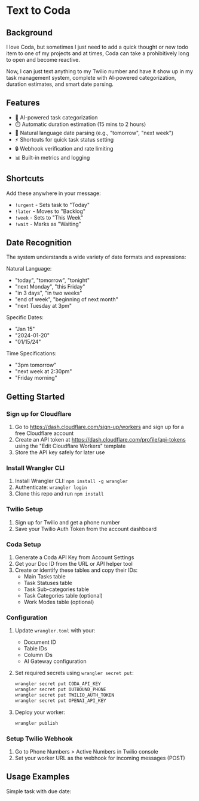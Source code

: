 # Text to Coda
## Background
I love Coda, but sometimes I just need to add a quick thought or new todo item to one of my projects and at times, Coda can take a prohibitively long to open and become reactive.

Now, I can just text anything to my Twilio number and have it show up in my task management system, complete with AI-powered categorization, duration estimates, and smart date parsing.

## Features
- 🤖 AI-powered task categorization
- ⏱️ Automatic duration estimation (15 mins to 2 hours)
- 📅 Natural language date parsing (e.g., "tomorrow", "next week")
- ⚡ Shortcuts for quick task status setting
- 🔒 Webhook verification and rate limiting
- 📊 Built-in metrics and logging

## Shortcuts
Add these anywhere in your message:
- `!urgent` - Sets task to "Today"
- `!later` - Moves to "Backlog"
- `!week` - Sets to "This Week"
- `!wait` - Marks as "Waiting"

## Date Recognition
The system understands a wide variety of date formats and expressions:

Natural Language:
- "today", "tomorrow", "tonight"
- "next Monday", "this Friday"
- "in 3 days", "in two weeks"
- "end of week", "beginning of next month"
- "next Tuesday at 3pm"

Specific Dates:
- "Jan 15"
- "2024-01-20"
- "01/15/24"

Time Specifications:
- "3pm tomorrow"
- "next week at 2:30pm"
- "Friday morning"

## Getting Started

### Sign up for Cloudflare 
1. Go to https://dash.cloudflare.com/sign-up/workers and sign up for a free Cloudflare account
2. Create an API token at https://dash.cloudflare.com/profile/api-tokens using the "Edit Cloudflare Workers" template
3. Store the API key safely for later use

### Install Wrangler CLI
1. Install Wrangler CLI: `npm install -g wrangler`
2. Authenticate: `wrangler login`
3. Clone this repo and run `npm install`

### Twilio Setup
1. Sign up for Twilio and get a phone number
2. Save your Twilio Auth Token from the account dashboard

### Coda Setup
1. Generate a Coda API Key from Account Settings
2. Get your Doc ID from the URL or API helper tool
3. Create or identify these tables and copy their IDs:
   - Main Tasks table
   - Task Statuses table
   - Task Sub-categories table
   - Task Categories table (optional)
   - Work Modes table (optional)

### Configuration
1. Update `wrangler.toml` with your:
   - Document ID
   - Table IDs
   - Column IDs
   - AI Gateway configuration

2. Set required secrets using `wrangler secret put`:
   ```bash
   wrangler secret put CODA_API_KEY
   wrangler secret put OUTBOUND_PHONE
   wrangler secret put TWILIO_AUTH_TOKEN
   wrangler secret put OPENAI_API_KEY
   ```

3. Deploy your worker:
   ```bash
   wrangler publish
   ```

### Setup Twilio Webhook
1. Go to Phone Numbers > Active Numbers in Twilio console
2. Set your worker URL as the webhook for incoming messages (POST)

## Usage Examples

Simple task with due date:

